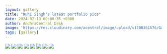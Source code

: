 ```yaml
---
layout: gallery
title: "Ruhi Singh's latest portfolio pics"
date: 2024-02-19 00:00:35 +0300
author: AndhraCentral Desk
image: 'https://res.cloudinary.com/acentral/image/upload/v1708361576/Galleries/292041-2uki4ewi_hajjuv.webp'
tags: [gallery]
---
```


<div class="gallery-box">
  <div class="gallery">
    <img src="https://res.cloudinary.com/acentral/image/upload/v1708361576/Galleries/292041-2uki4ewi_hajjuv.webp" loading="lazy">
    <img src="https://res.cloudinary.com/acentral/image/upload/v1708361592/Galleries/292049-305kpt8l_nsqfzj.jpg" loading="lazy">
    <img src="https://res.cloudinary.com/acentral/image/upload/v1708361588/Galleries/292050-6029cz2m_gbiiqh.jpg" loading="lazy">
    <img src="https://res.cloudinary.com/acentral/image/upload/v1708361582/Galleries/292045-5i02dbu4_uuy7ud.webp" loading="lazy">
    <img src="https://res.cloudinary.com/acentral/image/upload/v1708361566/Galleries/292043-5chua2t2_mg6czp.jpg" loading="lazy">
    <img src="https://res.cloudinary.com/acentral/image/upload/v1708361557/Galleries/292042-3t4f8669_pbuzsz.jpg" loading="lazy">
    <img src="https://res.cloudinary.com/acentral/image/upload/v1708361551/Galleries/292038-pc5i038s_kubkpm.webp" loading="lazy">
    <img src="https://res.cloudinary.com/acentral/image/upload/v1708361546/Galleries/292037-fag1xcjv_kcx7d2.webp" loading="lazy">
  </div>
</div>
